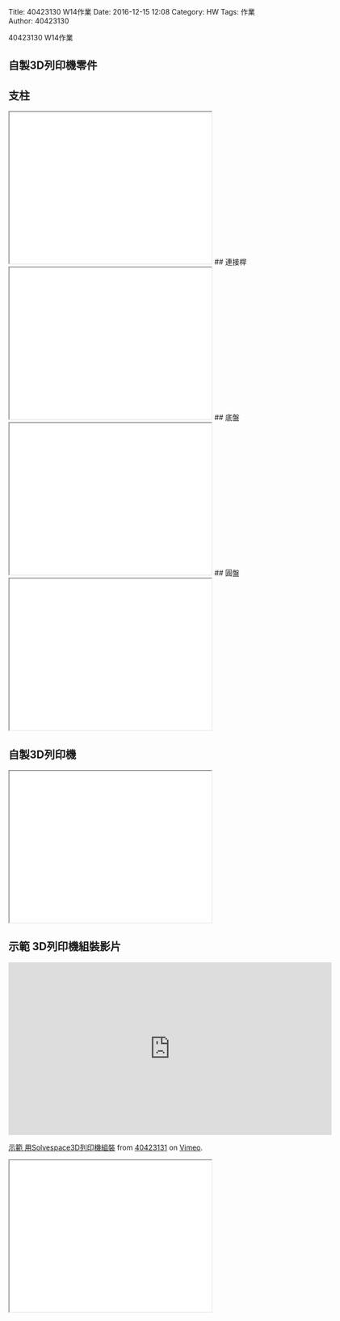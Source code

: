 Title: 40423130 W14作業
Date: 2016-12-15 12:08
Category: HW
Tags: 作業
Author: 40423130

40423130 W14作業
<!-- PELICAN_END_SUMMARY -->

## 自製3D列印機零件
## 支柱
<iframe src="./../31/3D/20161217-1.html" width="400" height="300"></iframe>
## 連接桿
<iframe src="./../31/3D/20161217.html" width="400" height="300"></iframe>
## 底盤
<iframe src="./../31/3D/20161217-5.html" width="400" height="300"></iframe>
## 圓盤
<iframe src="./../31/3D/20161217-3.html" width="400" height="300"></iframe>

## 自製3D列印機
<iframe src="./../31/3D/20161217-2.html" width="400" height="300"></iframe>

## 示範 3D列印機組裝影片
<iframe src="https://player.vimeo.com/video/198314415" width="640" height="342" frameborder="0" webkitallowfullscreen mozallowfullscreen allowfullscreen></iframe>
<p><a href="https://vimeo.com/198314415">示範 用Solvespace3D列印機組裝</a> from <a href="https://vimeo.com/user44207151">40423131</a> on <a href="https://vimeo.com">Vimeo</a>.</p>

<iframe src="./../31/3D/exp.html" width="400" height="300"></iframe>
